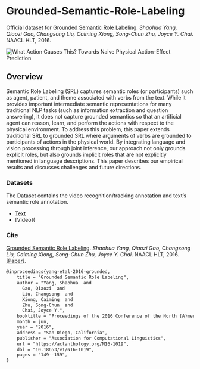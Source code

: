 # Grounded-Semantic-Role-Labeling

Official dataset for [Grounded Semantic Role Labeling](https://sled.eecs.umich.edu/publication/dblp-confnaacl-yang-glxzc-16/). *Shaohua Yang, Qiaozi Gao, Changsong Liu, Caiming Xiong, Song-Chun Zhu, Joyce Y. Chai*. NAACL HLT, 2016.

![What Action Causes This? Towards Naive Physical Action-Effect Prediction](https://sled.eecs.umich.edu/media/datasets/grounded-srl.png)

## Overview

Semantic Role Labeling (SRL) captures semantic roles (or participants) such as agent, patient, and theme associated with verbs from the text. While it provides important intermediate semantic representations for many traditional NLP tasks (such as information extraction and question answering), it does not capture grounded semantics so that an artificial agent can reason, learn, and perform the actions with respect to the physical environment. To address this problem, this paper extends traditional SRL to grounded SRL where arguments of verbs are grounded to participants of actions in the physical world. By integrating language and vision processing through joint inference, our approach not only grounds explicit roles, but also grounds implicit roles that are not explicitly mentioned in language descriptions. This paper describes our empirical results and discusses challenges and future directions.

### Datasets

The Dataset contains the video recognition/tracking annotation and text’s semantic role annotation.

- [Text](https://www.dropbox.com/s/pwf1av60oti6r7i/Text_annotation.zip?dl=0)
- [Video](

### Cite

[Grounded Semantic Role Labeling](https://sled.eecs.umich.edu/publication/dblp-confnaacl-yang-glxzc-16/). *Shaohua Yang, Qiaozi Gao, Changsong Liu, Caiming Xiong, Song-Chun Zhu, Joyce Y. Chai*. NAACL HLT, 2016. [[Paper]](https://aclanthology.org/N16-1019/).

```tex
@inproceedings{yang-etal-2016-grounded,
    title = "Grounded Semantic Role Labeling",
    author = "Yang, Shaohua  and
      Gao, Qiaozi  and
      Liu, Changsong  and
      Xiong, Caiming  and
      Zhu, Song-Chun  and
      Chai, Joyce Y.",
    booktitle = "Proceedings of the 2016 Conference of the North {A}merican Chapter of the Association for Computational Linguistics: Human Language Technologies",
    month = jun,
    year = "2016",
    address = "San Diego, California",
    publisher = "Association for Computational Linguistics",
    url = "https://aclanthology.org/N16-1019",
    doi = "10.18653/v1/N16-1019",
    pages = "149--159",
}
```

